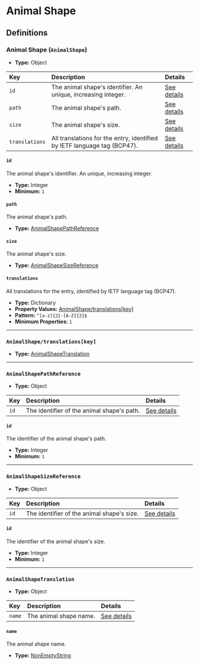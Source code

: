 # Animal Shape

## Definitions

### <a name="AnimalShape"></a> Animal Shape (`AnimalShape`)

- **Type:** Object

Key | Description | Details
:-- | :-- | :--
`id` | The animal shape's identifier. An unique, increasing integer. | <a href="#AnimalShape/id">See details</a>
`path` | The animal shape's path. | <a href="#AnimalShape/path">See details</a>
`size` | The animal shape's size. | <a href="#AnimalShape/size">See details</a>
`translations` | All translations for the entry, identified by IETF language tag (BCP47). | <a href="#AnimalShape/translations">See details</a>

#### <a name="AnimalShape/id"></a> `id`

The animal shape's identifier. An unique, increasing integer.

- **Type:** Integer
- **Minimum:** `1`

#### <a name="AnimalShape/path"></a> `path`

The animal shape's path.

- **Type:** <a href="#AnimalShapePathReference">AnimalShapePathReference</a>

#### <a name="AnimalShape/size"></a> `size`

The animal shape's size.

- **Type:** <a href="#AnimalShapeSizeReference">AnimalShapeSizeReference</a>

#### <a name="AnimalShape/translations"></a> `translations`

All translations for the entry, identified by IETF language tag (BCP47).

- **Type:** Dictionary
- **Property Values:** <a href="#AnimalShape/translations[key]">AnimalShape/translations[key]</a>
- **Pattern:** `^[a-z]{2}-[A-Z]{2}$`
- **Minimum Properties:** `1`

---

### <a name="AnimalShape/translations[key]"></a> `AnimalShape/translations[key]`

- **Type:** <a href="#AnimalShapeTranslation">AnimalShapeTranslation</a>

---

### <a name="AnimalShapePathReference"></a> `AnimalShapePathReference`

- **Type:** Object

Key | Description | Details
:-- | :-- | :--
`id` | The identifier of the animal shape's path. | <a href="#AnimalShapePathReference/id">See details</a>

#### <a name="AnimalShapePathReference/id"></a> `id`

The identifier of the animal shape's path.

- **Type:** Integer
- **Minimum:** `1`

---

### <a name="AnimalShapeSizeReference"></a> `AnimalShapeSizeReference`

- **Type:** Object

Key | Description | Details
:-- | :-- | :--
`id` | The identifier of the animal shape's size. | <a href="#AnimalShapeSizeReference/id">See details</a>

#### <a name="AnimalShapeSizeReference/id"></a> `id`

The identifier of the animal shape's size.

- **Type:** Integer
- **Minimum:** `1`

---

### <a name="AnimalShapeTranslation"></a> `AnimalShapeTranslation`

- **Type:** Object

Key | Description | Details
:-- | :-- | :--
`name` | The animal shape name. | <a href="#AnimalShapeTranslation/name">See details</a>

#### <a name="AnimalShapeTranslation/name"></a> `name`

The animal shape name.

- **Type:** <a href="../../_NonEmptyString.md#NonEmptyString">NonEmptyString</a>
